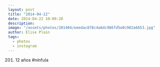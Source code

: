 ```yaml
---
layout: post
title: "2014-04-22"
date: 2014-04-22 10:09:20
description: 
image: "/assets/photos/201404/eeedac878c4a6dc986fd5e0c982a6653.jpg"
author: Elise Plain
tags: 
  - photos
  - instagram
---
```


201. 12 años #nínfula
<p></p>
